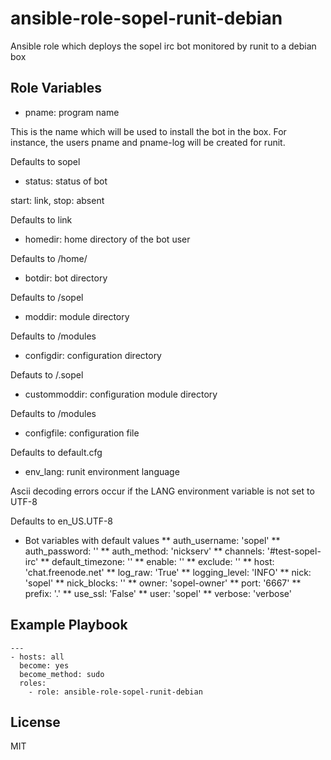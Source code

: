ansible-role-sopel-runit-debian
=========

Ansible role which deploys the sopel irc bot monitored by runit to a debian box

Role Variables
--------------

* pname: program name

This is the name which will be used to install the bot in the box. For instance, the users pname and pname-log will be created for runit.

Defaults to sopel

* status: status of bot

start: link, stop: absent

Defaults to link

* homedir: home directory of the bot user <pname>

Defaults to /home/<pname>

* botdir: bot directory

Defaults to <homedir>/sopel

* moddir: module directory

Defaults to <homedir>/modules

* configdir: configuration directory

Defauts to <homedir>/.sopel

* custommoddir: configuration module directory

Defaults to <configdir>/modules

* configfile: configuration file

Defaults to default.cfg

* env_lang: runit environment language

Ascii decoding errors occur if the LANG environment variable is not set to UTF-8

Defaults to en_US.UTF-8

* Bot variables with default values
** auth_username: 'sopel'
** auth_password: ''
** auth_method: 'nickserv'
** channels: '#test-sopel-irc'
** default_timezone: ''
** enable: ''
** exclude: ''
** host: 'chat.freenode.net'
** log_raw: 'True'
** logging_level: 'INFO'
** nick: 'sopel'
** nick_blocks: ''
** owner: 'sopel-owner'
** port: '6667'
** prefix: '.'
** use_ssl: 'False'
** user: 'sopel'
** verbose: 'verbose'

Example Playbook
----------------

```
---
- hosts: all
  become: yes
  become_method: sudo
  roles:
    - role: ansible-role-sopel-runit-debian
```

License
-------

MIT

